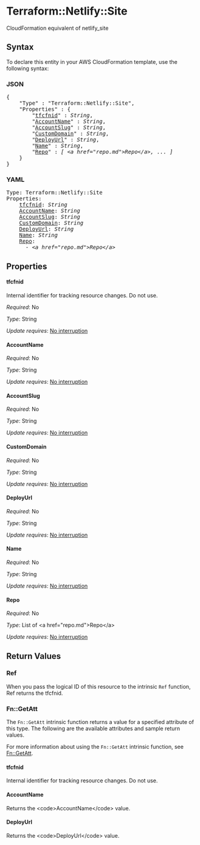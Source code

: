 # Terraform::Netlify::Site

CloudFormation equivalent of netlify_site

## Syntax

To declare this entity in your AWS CloudFormation template, use the following syntax:

### JSON

<pre>
{
    "Type" : "Terraform::Netlify::Site",
    "Properties" : {
        "<a href="#tfcfnid" title="tfcfnid">tfcfnid</a>" : <i>String</i>,
        "<a href="#accountname" title="AccountName">AccountName</a>" : <i>String</i>,
        "<a href="#accountslug" title="AccountSlug">AccountSlug</a>" : <i>String</i>,
        "<a href="#customdomain" title="CustomDomain">CustomDomain</a>" : <i>String</i>,
        "<a href="#deployurl" title="DeployUrl">DeployUrl</a>" : <i>String</i>,
        "<a href="#name" title="Name">Name</a>" : <i>String</i>,
        "<a href="#repo" title="Repo">Repo</a>" : <i>[ &lt;a href=&#34;repo.md&#34;&gt;Repo&lt;/a&gt;, ... ]</i>
    }
}
</pre>

### YAML

<pre>
Type: Terraform::Netlify::Site
Properties:
    <a href="#tfcfnid" title="tfcfnid">tfcfnid</a>: <i>String</i>
    <a href="#accountname" title="AccountName">AccountName</a>: <i>String</i>
    <a href="#accountslug" title="AccountSlug">AccountSlug</a>: <i>String</i>
    <a href="#customdomain" title="CustomDomain">CustomDomain</a>: <i>String</i>
    <a href="#deployurl" title="DeployUrl">DeployUrl</a>: <i>String</i>
    <a href="#name" title="Name">Name</a>: <i>String</i>
    <a href="#repo" title="Repo">Repo</a>: <i>
      - &lt;a href=&#34;repo.md&#34;&gt;Repo&lt;/a&gt;</i>
</pre>

## Properties

#### tfcfnid

Internal identifier for tracking resource changes. Do not use.

_Required_: No

_Type_: String

_Update requires_: [No interruption](https://docs.aws.amazon.com/AWSCloudFormation/latest/UserGuide/using-cfn-updating-stacks-update-behaviors.html#update-no-interrupt)

#### AccountName

_Required_: No

_Type_: String

_Update requires_: [No interruption](https://docs.aws.amazon.com/AWSCloudFormation/latest/UserGuide/using-cfn-updating-stacks-update-behaviors.html#update-no-interrupt)

#### AccountSlug

_Required_: No

_Type_: String

_Update requires_: [No interruption](https://docs.aws.amazon.com/AWSCloudFormation/latest/UserGuide/using-cfn-updating-stacks-update-behaviors.html#update-no-interrupt)

#### CustomDomain

_Required_: No

_Type_: String

_Update requires_: [No interruption](https://docs.aws.amazon.com/AWSCloudFormation/latest/UserGuide/using-cfn-updating-stacks-update-behaviors.html#update-no-interrupt)

#### DeployUrl

_Required_: No

_Type_: String

_Update requires_: [No interruption](https://docs.aws.amazon.com/AWSCloudFormation/latest/UserGuide/using-cfn-updating-stacks-update-behaviors.html#update-no-interrupt)

#### Name

_Required_: No

_Type_: String

_Update requires_: [No interruption](https://docs.aws.amazon.com/AWSCloudFormation/latest/UserGuide/using-cfn-updating-stacks-update-behaviors.html#update-no-interrupt)

#### Repo

_Required_: No

_Type_: List of &lt;a href=&#34;repo.md&#34;&gt;Repo&lt;/a&gt;

_Update requires_: [No interruption](https://docs.aws.amazon.com/AWSCloudFormation/latest/UserGuide/using-cfn-updating-stacks-update-behaviors.html#update-no-interrupt)

## Return Values

### Ref

When you pass the logical ID of this resource to the intrinsic `Ref` function, Ref returns the tfcfnid.

### Fn::GetAtt

The `Fn::GetAtt` intrinsic function returns a value for a specified attribute of this type. The following are the available attributes and sample return values.

For more information about using the `Fn::GetAtt` intrinsic function, see [Fn::GetAtt](https://docs.aws.amazon.com/AWSCloudFormation/latest/UserGuide/intrinsic-function-reference-getatt.html).

#### tfcfnid

Internal identifier for tracking resource changes. Do not use.

#### AccountName

Returns the &lt;code&gt;AccountName&lt;/code&gt; value.

#### DeployUrl

Returns the &lt;code&gt;DeployUrl&lt;/code&gt; value.

